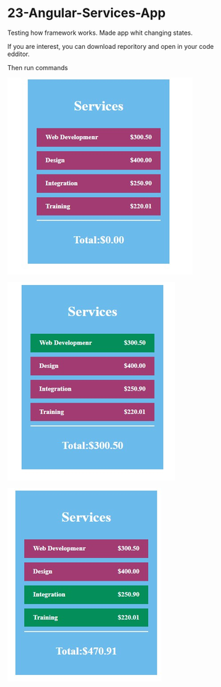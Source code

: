 # 23-Angular-Services-App

Testing how framework works.
Made app whit changing states.

If you are interest, you can download reporitory and open in your code edditor.

Then run commands


![img1](./img1.jpg)

![img2](./img2.jpg)

![img3](./img3.jpg)
